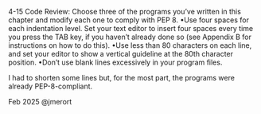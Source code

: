 4-15
Code Review: Choose three of the programs you’ve written in this chapter
and modify each one to comply with PEP 8.
•Use four spaces for each indentation level. Set your text editor to insert four
spaces every time you press the TAB key, if you haven’t already done so
(see Appendix B for instructions on how to do this).
•Use less than 80 characters on each line, and set your editor to show a
vertical guideline at the 80th character position.
•Don’t use blank lines excessively in your program files.


I had to shorten some lines but, for the most part, the programs were already
PEP-8-compliant. 

Feb 2025
@jmerort